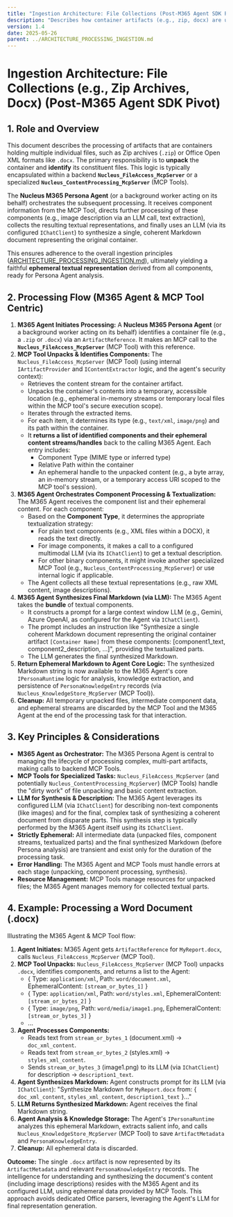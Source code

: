 ```yaml
---
title: "Ingestion Architecture: File Collections (Post-M365 Agent SDK Pivot)"
description: "Describes how container artifacts (e.g., zip, docx) are unpacked by MCP Tools, their components identified and processed, and finally synthesized into a single ephemeral textual representation by an LLM, orchestrated by a Nucleus M365 Persona Agent."
version: 1.4
date: 2025-05-26
parent: ../ARCHITECTURE_PROCESSING_INGESTION.md
---
```


# Ingestion Architecture: File Collections (e.g., Zip Archives, Docx) (Post-M365 Agent SDK Pivot)

## 1. Role and Overview

This document describes the processing of artifacts that are containers holding multiple individual files, such as Zip archives (`.zip`) or Office Open XML formats like `.docx`. The primary responsibility is to **unpack** the container and **identify** its constituent files. This logic is typically encapsulated within a backend **`Nucleus_FileAccess_McpServer`** or a specialized **`Nucleus_ContentProcessing_McpServer`** (MCP Tools).

The **Nucleus M365 Persona Agent** (or a background worker acting on its behalf) orchestrates the subsequent processing. It receives component information from the MCP Tool, directs further processing of these components (e.g., image description via an LLM call, text extraction), collects the resulting textual representations, and finally uses an LLM (via its configured `IChatClient`) to synthesize a single, coherent Markdown document representing the original container.

This ensures adherence to the overall ingestion principles ([ARCHITECTURE_PROCESSING_INGESTION.md](../ARCHITECTURE_PROCESSING_INGESTION.md)), ultimately yielding a faithful **ephemeral textual representation** derived from all components, ready for Persona Agent analysis.

## 2. Processing Flow (M365 Agent & MCP Tool Centric)

1.  **M365 Agent Initiates Processing:** A **Nucleus M365 Persona Agent** (or a background worker acting on its behalf) identifies a container file (e.g., a `.zip` or `.docx`) via an `ArtifactReference`. It makes an MCP call to the **`Nucleus_FileAccess_McpServer`** (MCP Tool) with this reference.
2.  **MCP Tool Unpacks & Identifies Components:** The `Nucleus_FileAccess_McpServer` (MCP Tool) (using internal `IArtifactProvider` and `IContentExtractor` logic, and the agent's security context):
    *   Retrieves the content stream for the container artifact.
    *   Unpacks the container's contents into a temporary, accessible location (e.g., ephemeral in-memory streams or temporary local files within the MCP tool's secure execution scope).
    *   Iterates through the extracted items.
    *   For each item, it determines its type (e.g., `text/xml`, `image/png`) and its path within the container.
    *   It **returns a list of identified components and their ephemeral content streams/handles** back to the calling M365 Agent. Each entry includes:
        *   Component Type (MIME type or inferred type)
        *   Relative Path within the container
        *   An ephemeral handle to the unpacked content (e.g., a byte array, an in-memory stream, or a temporary access URI scoped to the MCP tool's session).
3.  **M365 Agent Orchestrates Component Processing & Textualization:** The M365 Agent receives the component list and their ephemeral content. For each component:
    *   Based on the **Component Type**, it determines the appropriate textualization strategy:
        *   For plain text components (e.g., XML files within a DOCX), it reads the text directly.
        *   For image components, it makes a call to a configured multimodal LLM (via its `IChatClient`) to get a textual description.
        *   For other binary components, it might invoke another specialized MCP Tool (e.g., `Nucleus_ContentProcessing_McpServer`) or use internal logic if applicable.
    *   The Agent collects all these textual representations (e.g., raw XML content, image descriptions).
4.  **M365 Agent Synthesizes Final Markdown (via LLM):** The M365 Agent takes the **bundle** of textual components.
    *   It constructs a prompt for a large context window LLM (e.g., Gemini, Azure OpenAI, as configured for the Agent via `IChatClient`).
    *   The prompt includes an instruction like "Synthesize a single coherent Markdown document representing the original container artifact `[Container Name]` from these components: [component1_text, component2_description, ...]", providing the textualized parts.
    *   The LLM generates the final synthesized Markdown.
5.  **Return Ephemeral Markdown to Agent Core Logic:** The synthesized Markdown string is now available to the M365 Agent's core `IPersonaRuntime` logic for analysis, knowledge extraction, and persistence of `PersonaKnowledgeEntry` records (via `Nucleus_KnowledgeStore_McpServer` (MCP Tool)).
6.  **Cleanup:** All temporary unpacked files, intermediate component data, and ephemeral streams are discarded by the MCP Tool and the M365 Agent at the end of the processing task for that interaction.

## 3. Key Principles & Considerations

*   **M365 Agent as Orchestrator:** The M365 Persona Agent is central to managing the lifecycle of processing complex, multi-part artifacts, making calls to backend MCP Tools.
*   **MCP Tools for Specialized Tasks:** `Nucleus_FileAccess_McpServer` (and potentially `Nucleus_ContentProcessing_McpServer`) (MCP Tools) handle the "dirty work" of file unpacking and basic content extraction.
*   **LLM for Synthesis & Description:** The M365 Agent leverages its configured LLM (via `IChatClient`) for describing non-text components (like images) and for the final, complex task of synthesizing a coherent document from disparate parts. This synthesis step is typically performed by the M365 Agent itself using its `IChatClient`.
*   **Strictly Ephemeral:** All intermediate data (unpacked files, component streams, textualized parts) and the final synthesized Markdown (before Persona analysis) are transient and exist only for the duration of the processing task.
*   **Error Handling:** The M365 Agent and MCP Tools must handle errors at each stage (unpacking, component processing, synthesis).
*   **Resource Management:** MCP Tools manage resources for unpacked files; the M365 Agent manages memory for collected textual parts.

## 4. Example: Processing a Word Document (.docx)

Illustrating the M365 Agent & MCP Tool flow:

1.  **Agent Initiates:** M365 Agent gets `ArtifactReference` for `MyReport.docx`, calls `Nucleus_FileAccess_McpServer` (MCP Tool).
2.  **MCP Tool Unpacks:** `Nucleus_FileAccess_McpServer` (MCP Tool) unpacks `.docx`, identifies components, and returns a list to the Agent:
    *   { Type: `application/xml`, Path: `word/document.xml`, EphemeralContent: `[stream_or_bytes_1]` }
    *   { Type: `application/xml`, Path: `word/styles.xml`, EphemeralContent: `[stream_or_bytes_2]` }
    *   { Type: `image/png`, Path: `word/media/image1.png`, EphemeralContent: `[stream_or_bytes_3]` }
    *   ...
3.  **Agent Processes Components:**
    *   Reads text from `stream_or_bytes_1` (document.xml) -> `doc_xml_content`.
    *   Reads text from `stream_or_bytes_2` (styles.xml) -> `styles_xml_content`.
    *   Sends `stream_or_bytes_3` (image1.png) to its LLM (via `IChatClient`) for description -> `description1_text`.
4.  **Agent Synthesizes Markdown:** Agent constructs prompt for its LLM (via `IChatClient`): "Synthesize Markdown for `MyReport.docx` from: { `doc_xml_content`, `styles_xml_content`, `description1_text` }..."
5.  **LLM Returns Synthesized Markdown:** Agent receives the final Markdown string.
6.  **Agent Analysis & Knowledge Storage:** The Agent's `IPersonaRuntime` analyzes this ephemeral Markdown, extracts salient info, and calls `Nucleus_KnowledgeStore_McpServer` (MCP Tool) to save `ArtifactMetadata` and `PersonaKnowledgeEntry`.
7.  **Cleanup:** All ephemeral data is discarded.

**Outcome:** The single `.docx` artifact is now represented by its `ArtifactMetadata` and relevant `PersonaKnowledgeEntry` records. The intelligence for understanding and synthesizing the document's content (including image descriptions) resides with the M365 Agent and its configured LLM, using ephemeral data provided by MCP Tools. This approach avoids dedicated Office parsers, leveraging the Agent's LLM for final representation generation.
